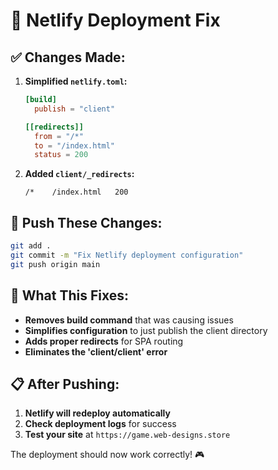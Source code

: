 # 🔧 Netlify Deployment Fix

## ✅ Changes Made:

1. **Simplified `netlify.toml`:**
   ```toml
   [build]
     publish = "client"

   [[redirects]]
     from = "/*"
     to = "/index.html"
     status = 200
   ```

2. **Added `client/_redirects`:**
   ```
   /*    /index.html   200
   ```

## 🚀 Push These Changes:

```bash
git add .
git commit -m "Fix Netlify deployment configuration"
git push origin main
```

## 🧪 What This Fixes:

- **Removes build command** that was causing issues
- **Simplifies configuration** to just publish the client directory
- **Adds proper redirects** for SPA routing
- **Eliminates the 'client/client' error**

## 📋 After Pushing:

1. **Netlify will redeploy automatically**
2. **Check deployment logs** for success
3. **Test your site** at `https://game.web-designs.store`

The deployment should now work correctly! 🎮 
